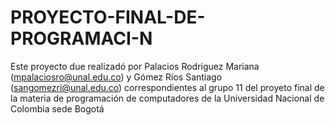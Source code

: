 # PROYECTO-FINAL-DE-PROGRAMACI-N
Este proyecto due realizadó por Palacios Rodriguez Mariana (mpalaciosro@unal.edu.co) y Gómez Ríos Santiago (sangomezri@unal.edu.co) correspondientes al grupo 11 del proyeto final de la materia de programación de computadores de la Universidad Nacional de Colombia sede Bogotá  
